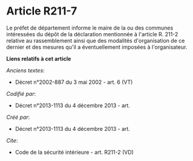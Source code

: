 # Article R211-7

Le préfet de département informe le maire de la ou des communes intéressées du dépôt de la déclaration mentionnée à l'article
R. 211-2 relative au rassemblement ainsi que des modalités d'organisation de ce dernier et des mesures qu'il a éventuellement
imposées à l'organisateur.

**Liens relatifs à cet article**

_Anciens textes_:

  - Décret n°2002-887 du 3 mai 2002 - art. 6 (VT)

_Codifié par_:

  - Décret n°2013-1113 du 4 décembre 2013 - art.

_Créé par_:

  - Décret n°2013-1113 du 4 décembre 2013 - art.

_Cite_:

  - Code de la sécurité intérieure - art. R211-2 (VD)
